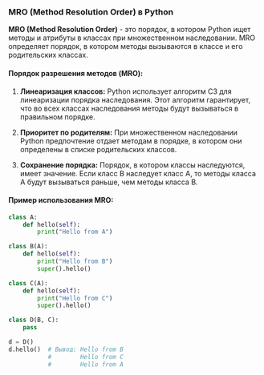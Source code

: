 ### MRO (Method Resolution Order) в Python

**MRO (Method Resolution Order)** - это порядок, в котором Python ищет методы и атрибуты в классах при множественном наследовании. MRO определяет порядок, в котором методы вызываются в классе и его родительских классах.

#### Порядок разрешения методов (MRO):

1. **Линеаризация классов:** Python использует алгоритм C3 для линеаризации порядка наследования. Этот алгоритм гарантирует, что во всех классах наследования методы будут вызываться в правильном порядке.

2. **Приоритет по родителям:** При множественном наследовании Python предпочтение отдает методам в порядке, в котором они определены в списке родительских классов.

3. **Сохранение порядка:** Порядок, в котором классы наследуются, имеет значение. Если класс B наследует класс A, то методы класса A будут вызываться раньше, чем методы класса B.

#### Пример использования MRO:

```python
class A:
    def hello(self):
        print("Hello from A")

class B(A):
    def hello(self):
        print("Hello from B")
        super().hello()

class C(A):
    def hello(self):
        print("Hello from C")
        super().hello()

class D(B, C):
    pass

d = D()
d.hello()  # Вывод: Hello from B
           #        Hello from C
           #        Hello from A
